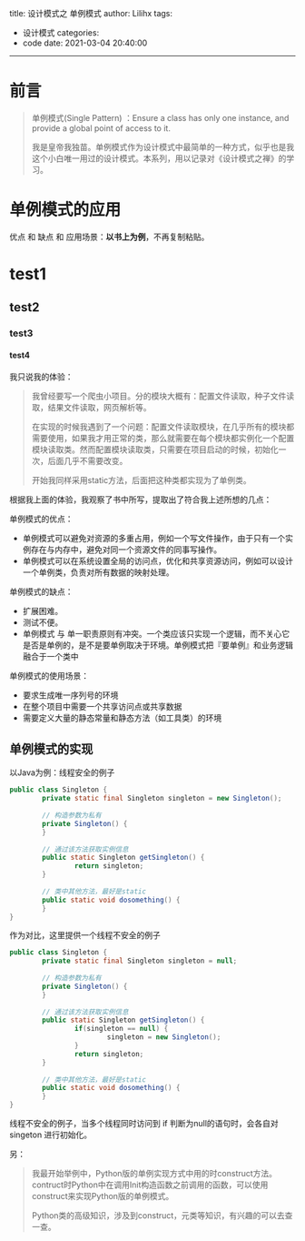 title: 设计模式之 单例模式
author: Lilihx
tags:
  - 设计模式
categories:
  - code
date: 2021-03-04 20:40:00
---
# 前言

> 单例模式(Single Pattern) ：Ensure  a class has only one instance, and provide a global point of access to it.
>
> 我是皇帝我独苗。单例模式作为设计模式中最简单的一种方式，似乎也是我这个小白唯一用过的设计模式。本系列，用以记录对《设计模式之禅》的学习。

<!--more-->

# 单例模式的应用

优点 和 缺点 和 应用场景：**以书上为例**，不再复制粘贴。
# test1
## test2
### test3
#### test4
我只说我的体验：

> 我曾经要写一个爬虫小项目。分的模块大概有：配置文件读取，种子文件读取，结果文件读取，网页解析等。
>
> 在实现的时候我遇到了一个问题：配置文件读取模块，在几乎所有的模块都需要使用，如果我才用正常的类，那么就需要在每个模块都实例化一个配置模块读取类。然而配置模块读取类，只需要在项目启动的时候，初始化一次，后面几乎不需要改变。
>
> 开始我同样采用static方法，后面把这种类都实现为了单例类。

根据我上面的体验，我观察了书中所写，提取出了符合我上述所想的几点：

单例模式的优点：

- 单例模式可以避免对资源的多重占用，例如一个写文件操作，由于只有一个实例存在与内存中，避免对同一个资源文件的同事写操作。
- 单例模式可以在系统设置全局的访问点，优化和共享资源访问，例如可以设计一个单例类，负责对所有数据的映射处理。

单例模式的缺点：

- 扩展困难。
- 测试不便。
- 单例模式 与 单一职责原则有冲突。一个类应该只实现一个逻辑，而不关心它是否是单例的，是不是要单例取决于环境。单例模式把『要单例』和业务逻辑融合于一个类中

单例模式的使用场景：

- 要求生成唯一序列号的环境
- 在整个项目中需要一个共享访问点或共享数据
- 需要定义大量的静态常量和静态方法（如工具类）的环境



## 单例模式的实现

以Java为例：线程安全的例子

```java
public class Singleton {
		private static final Singleton singleton = new Singleton();
		
		// 构造参数为私有
		private Singleton() {
		}
		
		// 通过该方法获取实例信息
		public static Singleton getSingleton() {
				return singleton;
		}
		
		// 类中其他方法，最好是static
		public static void dosomething() {
		}
}
```



作为对比，这里提供一个线程不安全的例子

```java
public class Singleton {
		private static final Singleton singleton = null;
		
		// 构造参数为私有
		private Singleton() {
		}
		
		// 通过该方法获取实例信息
		public static Singleton getSingleton() {
				if(singleton == null) {
						singleton = new Singleton();
				}
				return singleton;
		}
		
		// 类中其他方法，最好是static
		public static void dosomething() {
		}
}
```

线程不安全的例子，当多个线程同时访问到 if 判断为null的语句时，会各自对singeton 进行初始化。



另：

> 我最开始举例中，Python版的单例实现方式中用的时construct方法。contruct时Python中在调用Init构造函数之前调用的函数，可以使用construct来实现Python版的单例模式。
>
> Python类的高级知识，涉及到construct，元类等知识，有兴趣的可以去查一查。







